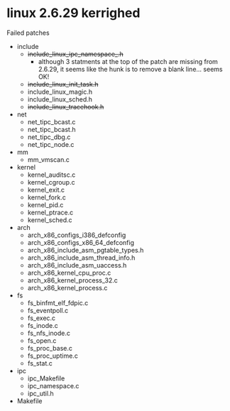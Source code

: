 linux 2.6.29 kerrighed
======================


Failed patches
* include
    * ~~include_linux_ipc_namespace_.h~~
        * although 3 statments at the top of the patch are missing from 2.6.29, it seems like the hunk is to remove a blank line... seems OK!
    * ~~include_linux_init_task.h~~
    * include_linux_magic.h
    * include_linux_sched.h
    * ~~include_linux_tracehook.h~~
* net
    * net_tipc_bcast.c
    * net_tipc_bcast.h
    * net_tipc_dbg.c
    * net_tipc_node.c
* mm
    * mm_vmscan.c
* kernel
    * kernel_auditsc.c
    * kernel_cgroup.c
    * kernel_exit.c
    * kernel_fork.c
    * kernel_pid.c
    * kernel_ptrace.c
    * kernel_sched.c
* arch
    * arch_x86_configs_i386_defconfig
    * arch_x86_configs_x86_64_defconfig
    * arch_x86_include_asm_pgtable_types.h
    * arch_x86_include_asm_thread_info.h
    * arch_x86_include_asm_uaccess.h
    * arch_x86_kernel_cpu_proc.c
    * arch_x86_kernel_process_32.c
    * arch_x86_kernel_process.c
* fs
    * fs_binfmt_elf_fdpic.c
    * fs_eventpoll.c
    * fs_exec.c
    * fs_inode.c
    * fs_nfs_inode.c
    * fs_open.c
    * fs_proc_base.c
    * fs_proc_uptime.c
    * fs_stat.c
* ipc
    * ipc_Makefile
    * ipc_namespace.c
    * ipc_util.h
* Makefile
